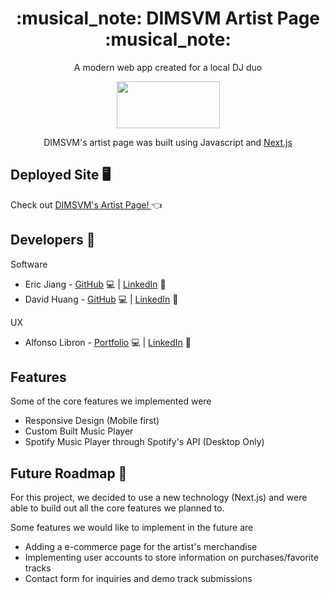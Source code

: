 <h1 align='center'> :musical_note: DIMSVM Artist Page :musical_note: </h1>

<p align='center'> A modern web app created for a local DJ duo </p>

<p align='center'> <img src='https://i.ibb.co/Lx7mzTs/DIMSVM-2021-White-transparent-3.png' width=165; height=75;> </p>

<p align='center'> DIMSVM's artist page was built using Javascript and <a href='https://nextjs.org/'> Next.js </a>


## Deployed Site :desktop_computer:
  Check out <a href=''> DIMSVM's Artist Page! </a> :point_left:
  
## Developers :wrench:
Software
 * Eric Jiang - [GitHub](https://github.com/ericyjiang) :computer: | [LinkedIn](https://www.linkedin.com/in/ericyjiang/) :handshake:
 * David Huang - [GitHub](https://github.com/dvebino) :computer: | [LinkedIn](https://www.linkedin.com/in/dhuang24/) :handshake:
 
UX 
  * Alfonso Libron - [Portfolio](https://alfonsolibron.wixsite.com/mysite?fbclid=IwAR30XjzZZUxoPHlrFQIQ21rkH6YcUw_lvFW-04aOOE20CrHWn8K5Y7RK83I) :computer: | [LinkedIn](https://www.linkedin.com/in/alfonso-l-08198a160/) :handshake:
 
## Features
Some of the core features we implemented were
* Responsive Design (Mobile first)
* Custom Built Music Player
* Spotify Music Player through Spotify's API (Desktop Only)

## Future Roadmap :crystal_ball:
For this project, we decided to use a new technology (Next.js) and were able to build out all the core features we planned to.

Some features we would like to implement in the future are 
* Adding a e-commerce page for the artist's merchandise
* Implementing user accounts to store information on purchases/favorite tracks
* Contact form for inquiries and demo track submissions
